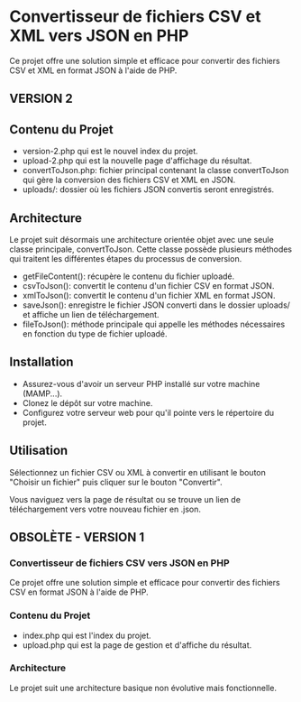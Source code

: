 
# Convertisseur de fichiers CSV et XML vers JSON en PHP

Ce projet offre une solution simple et efficace pour convertir des fichiers CSV et XML en format JSON à l'aide de PHP.

## VERSION 2

## Contenu du Projet

* version-2.php qui est le nouvel index du projet.
* upload-2.php qui est la nouvelle page d'affichage du résultat.
* convertToJson.php: fichier principal contenant la classe convertToJson qui gère la conversion des fichiers CSV et XML en JSON.
* uploads/: dossier où les fichiers JSON convertis seront enregistrés.

## Architecture

Le projet suit désormais une architecture orientée objet avec une seule classe principale, convertToJson. Cette classe possède plusieurs méthodes qui traitent les différentes étapes du processus de conversion.

* getFileContent(): récupère le contenu du fichier uploadé.
* csvToJson(): convertit le contenu d'un fichier CSV en format JSON.
* xmlToJson(): convertit le contenu d'un fichier XML en format JSON.
* saveJson(): enregistre le fichier JSON converti dans le dossier uploads/ et affiche un lien de téléchargement.
* fileToJson(): méthode principale qui appelle les méthodes nécessaires en fonction du type de fichier uploadé.

## Installation

* Assurez-vous d'avoir un serveur PHP installé sur votre machine (MAMP...).
* Clonez le dépôt sur votre machine.
* Configurez votre serveur web pour qu'il pointe vers le répertoire du projet.

## Utilisation

Sélectionnez un fichier CSV ou XML à convertir en utilisant le bouton "Choisir un fichier" puis cliquer sur le bouton "Convertir".

Vous naviguez vers la page de résultat ou se trouve un lien de téléchargement vers votre nouveau fichier en .json.

## OBSOLÈTE - VERSION 1

### Convertisseur de fichiers CSV vers JSON en PHP

Ce projet offre une solution simple et efficace pour convertir des fichiers CSV en format JSON à l'aide de PHP.

### Contenu du Projet

* index.php qui est l'index du projet.
* upload.php qui est la page de gestion et d'affiche du résultat.

### Architecture

Le projet suit une architecture basique non évolutive mais fonctionnelle.